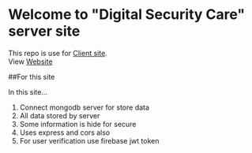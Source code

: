 # Welcome to "Digital Security Care" server site

This repo is use for [Client site](https://github.com/programming-hero-web-course-4/niche-website-client-side-Sumonbhuiya).\
View [Website]()

##For this site

In this site...
1. Connect mongodb server for store data
2. All data stored by server
3. Some information is hide for secure
4. Uses express and cors also
5. For user verification use firebase jwt token
